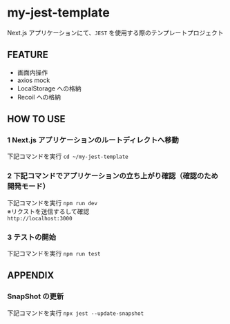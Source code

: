 # my-jest-template

Next.js アプリケーションにて、`JEST` を使用する際のテンプレートプロジェクト

## FEATURE

- 画面内操作
- axios mock
- LocalStorage への格納
- Recoil への格納

## HOW TO USE

### 1 Next.js アプリケーションのルートディレクトへ移動

下記コマンドを実行
`cd ~/my-jest-template`

### 2 下記コマンドでアプリケーションの立ち上がり確認（確認のため開発モード）

下記コマンドを実行
`npm run dev` <br>
※リクストを送信するして確認<br>
`http://localhost:3000`

### 3 テストの開始<br>

下記コマンドを実行
`npm run test`

## APPENDIX

### SnapShot の更新

下記コマンドを実行
`npx jest --update-snapshot`

